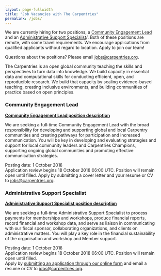 ```yaml
---
layout: page-fullwidth
title: "Job Vacancies with The Carpentries"
permalink: /jobs/
---
```


We are currently hiring for two positions, a [Community Engagement Lead]({{site.url}community-lead/) and an [Administrative Support Specialist]({{site.url}administrator)/.  Both of these positions are remote, with some travel requirements. We encourage applications from qualified applicants without regard to location. Apply to join our team!

Questions about the positions? Please email [jobs@carpentries.org](mailto:jobs@carpentries.org).

The Carpentries is an open global community teaching the skills and perspectives to turn data into knowledge. We build capacity in essential data and computational skills for conducting efficient, open, and reproducible research. We build that capacity by scaling evidence-based teaching, creating inclusive environments, and building communities of practice based on open principles.

### Community Engagement Lead


**[Community Engagement Lead position description]({{site.url}community-lead/)**   

We are seeking a full-time Community Engagement Lead with the broad responsibility for developing and supporting global and local Carpentry communities and creating pathways for participation and increased communication. You will be key in developing and evaluating strategies and support for local community leaders and Carpentries Champions, supporting ongoing global communities and promoting effective communication strategies.

Posting date: 1 October 2018  
Application review begins 18 October 2018 06:00 UTC. Position will remain open until filled.
Apply by submitting a cover letter and your resume or CV to [jobs@carpentries.org](mailto:jobs@carpentries.org).


### Administrative Support Specialist

**[Administrative Support Specialist position description]({{site.url}administrator/)**  

We are seeking a full-time Administrative Support Specialist to process payments for memberships and workshops, produce financial reports, record financial and workshop data, and serve as liaison in communicating with our fiscal sponsor, collaborating organizations, and clients on administrative matters. You will play a key role in the financial sustainability of the organisation and workshop and Member support.

Posting date: 1 October 2018  
Application review begins 18 October 2018 06:00 UTC. Position will remain open until filled.  
Apply by [submitting an application through our online form](https://goo.gl/forms/DvCJNWNcF2nJvsQm1) and email a resume or CV to [jobs@carpentries.org](mailto:jobs@carpentries.org).
